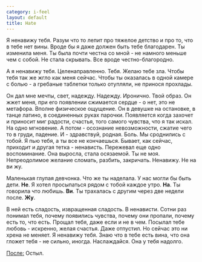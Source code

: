 ```yaml
--- 
category: i-feel
layout: default
title: Hate
---
```

Я ненавижу тебя.
Разум что то лепит про тяжелое детство и про то, что в тебе нет вины. Вроде бы я даже должен быть тебе благодарен.
Ты изменила меня. Ты была почти честна со мной - не намного меньше чем с собой. Не стала скрывать.
Все вроде честно-благородно.

А я ненавижу тебя. Целенаправленно. Тебя. Желаю тебе зла. Чтобы тебя так же жгло как меня сейчас. Чтобы ты оказалась
в одной камере с болью - а гребаные таблетки только отупляли, не принося прохлады.

Он дал мне мечты, свет, надежду. Надежду. Иронично. Твой образ.
Он жжет меня, при его появлении сжимается сердце - о нет, это не метафора. Вполне физическое ощущение.
Он в девушке на остановке, в танце латино, в соединенных руках парочки. Появляется когда захочет и приносит миг радости, счастья,
того самого чувства, что я так искал. На одно мгновение. А потом - осознание невозможности, сжатие чего то в груди, падение.
И - здравствуй, родная. Боль. Мы сроднились с тобой. Я пью тебя, а ты все не кончаешься.
Бывает, как сейчас, приходит и другая тетка - ненависть. Пережевал еще одно воспоминание. Она выросла, стала осязаемой.
Ты не моя. Непреодолимое желание сломать, разбить, закричать. Ненавижу. Не на ви жу.

Маленькая глупая девчонка. Что же ты наделала. У нас могли бы быть дети. <strong>Не</strong>. Я хотел просыпаться рядом с тобой каждое утро. <strong>На</strong>.
Ты говорила что любишь. <strong>Ви</strong>. Ты трахалась с другим через две недели после. <strong>Жу</strong>.

В ней есть сладость, извращенная сладость. В ненависти.
Сотни раз понимал тебя, почему появились чувства, почему они пропали, почему есть то, что есть. Прощал тебя, даже если и
не в чем. Посылал тебе любовь - искренно, желая счастья. Даже отпустил. Но сейчас это ни хрена не меняет.
Я ненавижу тебя. Знаю что в тебе есть вина, что она гложет тебя - не сильно, иногда. Наслаждайся. Она у тебя надолго.

<u>После:</u> Остыл.
